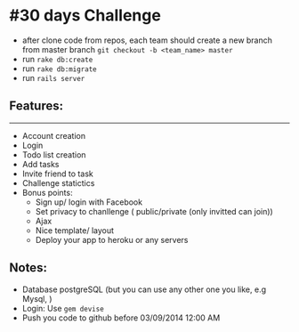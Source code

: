 #30 days Challenge
===================

- after clone code from repos, each team  should create a new branch from master branch `git checkout -b <team_name> master`
- run `rake db:create`
- run `rake db:migrate`
- run `rails server`

## Features:
------------

- Account creation
- Login
- Todo list creation
- Add tasks
- Invite friend to task
- Challenge statictics
- Bonus points:
  * Sign up/ login with Facebook
  * Set privacy to chanllenge ( public/private (only invitted can join))
  * Ajax
  * Nice template/ layout
  * Deploy your app to heroku or any servers

## Notes:

- Database  postgreSQL (but you can use any other one you like, e.g Mysql, )
- Login: Use `gem devise`
- Push you code to github before 03/09/2014  12:00 AM